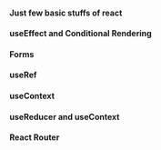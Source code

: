 #### Just few basic stuffs of react

#### useEffect and Conditional Rendering

#### Forms

#### useRef

#### useContext

#### useReducer and useContext

#### React Router
